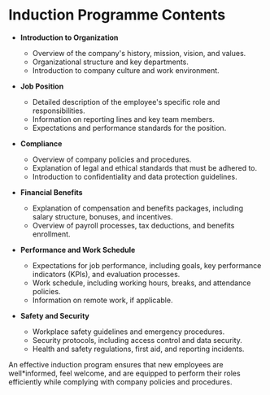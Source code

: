 # Induction Programme Contents

- **Introduction to Organization**

    * Overview of the company's history, mission, vision, and values.
    * Organizational structure and key departments.
    * Introduction to company culture and work environment.

- **Job Position**
    * Detailed description of the employee's specific role and responsibilities.
    * Information on reporting lines and key team members.
    * Expectations and performance standards for the position.
   

- **Compliance**

    * Overview of company policies and procedures.
    * Explanation of legal and ethical standards that must be adhered to.
    * Introduction to confidentiality and data protection guidelines.

- **Financial Benefits**

    * Explanation of compensation and benefits packages, including salary structure, bonuses, and incentives.
    * Overview of payroll processes, tax deductions, and benefits enrollment.

- **Performance and Work Schedule**

    * Expectations for job performance, including goals, key performance indicators (KPIs), and evaluation processes.
    * Work schedule, including working hours, breaks, and attendance policies.
    * Information on remote work, if applicable.

- **Safety and Security**

    * Workplace safety guidelines and emergency procedures.
    * Security protocols, including access control and data security.
    * Health and safety regulations, first aid, and reporting incidents.

An effective induction program ensures that new employees are well*informed, feel welcome, and are equipped to perform their roles efficiently while complying with company policies and procedures.